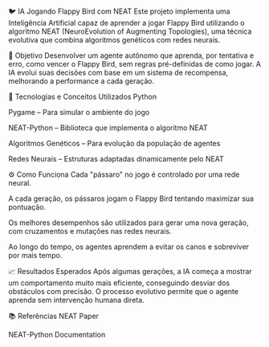 🐦 IA Jogando Flappy Bird com NEAT
Este projeto implementa uma Inteligência Artificial capaz de aprender a jogar Flappy Bird utilizando o algoritmo NEAT (NeuroEvolution of Augmenting Topologies), uma técnica evolutiva que combina algoritmos genéticos com redes neurais.

🎯 Objetivo
Desenvolver um agente autônomo que aprenda, por tentativa e erro, como vencer o Flappy Bird, sem regras pré-definidas de como jogar. A IA evolui suas decisões com base em um sistema de recompensa, melhorando a performance a cada geração.

🧠 Tecnologias e Conceitos Utilizados
Python

Pygame – Para simular o ambiente do jogo

NEAT-Python – Biblioteca que implementa o algoritmo NEAT

Algoritmos Genéticos – Para evolução da população de agentes

Redes Neurais – Estruturas adaptadas dinamicamente pelo NEAT

⚙️ Como Funciona
Cada "pássaro" no jogo é controlado por uma rede neural.

A cada geração, os pássaros jogam o Flappy Bird tentando maximizar sua pontuação.

Os melhores desempenhos são utilizados para gerar uma nova geração, com cruzamentos e mutações nas redes neurais.

Ao longo do tempo, os agentes aprendem a evitar os canos e sobreviver por mais tempo.

📈 Resultados Esperados
Após algumas gerações, a IA começa a mostrar um comportamento muito mais eficiente, conseguindo desviar dos obstáculos com precisão. O processo evolutivo permite que o agente aprenda sem intervenção humana direta.

📚 Referências
NEAT Paper

NEAT-Python Documentation
